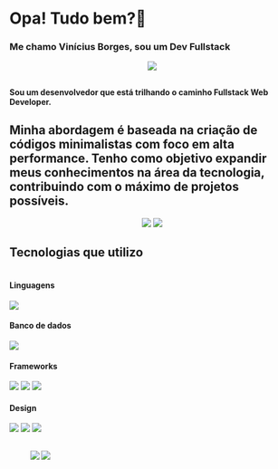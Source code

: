 # Opa! Tudo bem?👋
### Me chamo Vinícius Borges, sou um Dev Fullstack

<div align="center">

![](http://github-profile-summary-cards.vercel.app/api/cards/profile-details?username=Vinicius-Borges-dev&theme=tokyonight)

</div>

## <h4>Sou um desenvolvedor que está trilhando o caminho Fullstack Web Developer.
## Minha abordagem é baseada na criação de códigos minimalistas com foco em alta performance. Tenho como objetivo expandir meus conhecimentos na área da tecnologia, contribuindo com o máximo de projetos possíveis.</h4>

<div align="center">

![](http://github-profile-summary-cards.vercel.app/api/cards/repos-per-language?username=Vinicius-Borges-dev&theme=tokyonight)
![](http://github-profile-summary-cards.vercel.app/api/cards/most-commit-language?username=Vinicius-Borges-dev&theme=tokyonight)

</div>

## Tecnologias que utilizo

<div align="left" style="display:inline-block;">
    <h4>Linguagens</h4>
    <img src="https://skillicons.dev/icons?i=html,css,javascript,php,nodejs" />
    <h4>Banco de dados</h4>
    <img src="https://skillicons.dev/icons?i=mysql,mongodb" />
    <h4>Frameworks</h4>
    
<img src="https://skillicons.dev/icons?i=bootstrap" />
<img src="https://img.shields.io/badge/chart.js-F5788D.svg?style=for-the-badge&logo=chart.js&logoColor=white" />
<img src="https://img.shields.io/badge/express.js-%23404d59.svg?style=for-the-badge&logo=express&logoColor=%2361DAFB" />
    
<h4>Design</h4>

<img src="https://skillicons.dev/icons?i=figma" />
<img src="https://img.shields.io/badge/Krita-203759?style=for-the-badge&logo=krita&logoColor=EEF37B" />
<img src="https://img.shields.io/badge/Canva-%2300C4CC.svg?style=for-the-badge&logo=Canva&logoColor=white" />


##

<div align="center">

![](http://github-profile-summary-cards.vercel.app/api/cards/stats?username=Vinicius-Borges-dev&theme=tokyonight)
![](http://github-profile-summary-cards.vercel.app/api/cards/productive-time?username=Vinicius-Borges-dev&theme=tokyonight&utcOffset=8)

</div>
